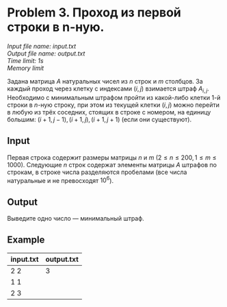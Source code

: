 # Problem 3. Проход из первой строки в n-ную.

_Input file name: input.txt_</br>
_Output file name: output.txt_</br>
_Time limit: 1s_</br>
_Memory limit_</br>

Задана матрица $A$ натуральных чисел из $n$ строк и $m$ столбцов. За каждый проход через клетку с индексами $(i, j)$ взимается штраф $A_{i, j}$. Необходимо с минимальным штрафом пройти из какой-либо клетки 1-й строки в $n$-ную строку, при этом из текущей клетки $(i, j)$ можно перейти в любую из трёх соседних, стоящих в строке с номером, на единицу большим: $(i + 1, j − 1), (i + 1, j), (i + 1, j + 1)$ (если они существуют).

## Input
Первая строка содержит размеры матрицы $n$ и $m$ $(2 ≤ n ≤ 200, 1 ≤ m ≤ 1000)$. Следующие $n$ строк содержат элементы матрицы $A$ штрафов по строкам, в строке числа разделяются пробелами (все числа натуральные и не превосходят $10^6$).

## Output
Выведите одно число — минимальный штраф.

## Example

|input.txt|output.txt|
|---------|----------|
|2 2      |3         |
|1 1      |          |
|2 3      |          |